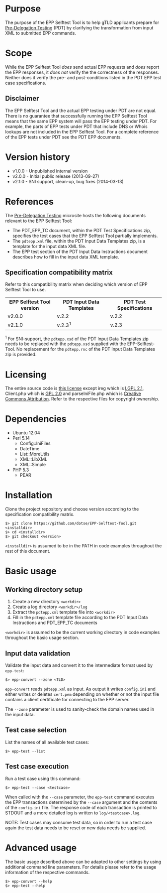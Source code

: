 Purpose
=======
The purpose of the EPP Selftest Tool is to help gTLD applicants prepare for
[Pre-Delegation Testing]( http://newgtlds.icann.org/en/applicants/pdt) (PDT) by
clarifying the transformation from input XML to submitted EPP commands.

Scope
=====
While the EPP Selftest Tool _does_ send actual EPP requests and _does_ report
the EPP responses, it _does not_ verify the the correctness of the responses.
Neither does it verify the pre- and post-conditions listed in the PDT EPP test
case specifications.

Disclaimer
----------
The EPP Selftest Tool and the actual EPP testing under PDT are not equal.
There is no guarantee that successfully running the EPP Selftest Tool means
that the same EPP system will pass the EPP testing under PDT. For example, the
parts of EPP tests under PDT that include DNS or Whois lookups are not included
in the EPP Selftest Tool. For a complete reference of the EPP tests under PDT
see the PDT EPP documents.

Version history
===============
 * v1.0.0 - Unpublished internal version
 * v2.0.0 - Initial public release (2013-09-27)
 * v2.1.0 - SNI support, clean-up, bug fixes (2014-03-13)

References
==========
The [Pre-Delegation Testing]( http://newgtlds.icann.org/en/applicants/pdt)
microsite hosts the following documents relevant to the EPP Selftest Tool:

 * The PDT\_EPP\_TC document, within the PDT Test Specifications zip,
   specifies the test cases that the EPP Selftest Tool partially implements.
 * The `pdtepp.xml` file, within the PDT Input Data Templates zip, is a
   template for the input data XML file.
 * The EPP test section of the PDT Input Data Instructions document describes
   how to fill in the input data XML template.

Specification compatibility matrix
----------------------------------
Refer to this compatibility matrix when deciding which version of EPP Selftest
Tool to use.

<table>
<tr><th>EPP Selftest Tool version</th><th>PDT Input Data Templates</th><th>PDT Test Specifications</th></tr>
<tr><td>v2.0.0</td><td>v.2.2</td><td>v.2.2</td></tr>
<tr><td>v2.1.0</td><td>v.2.3<sup>1</sup></td><td>v.2.3</td></tr>
</table>

<sup>1</sup> For SNI-support, the `pdtepp.xsd` of the PDT Input Data Templates
zip needs to be replaced with the `pdtepp.xsd` supplied with the
EPP-Selftest-Tool. No replacement for the `pdtepp.rnc` of the PDT Input Data
Templates zip is provided.

Licensing
=========
The entire source code is [this license]( LICENSE) except ireg
which is [LGPL 2.1]( LICENSE-LGPL-2.1), Client.php which is [GPL 2.0](
LICENSE-GPL-2.0) and parseIniFile.php which is [Creative Commons Attribution](
LICENSE-CC-BY). Refer to the respective files for copyright ownership.

Dependencies
============
 * Ubuntu 12.04
 * Perl 5.14
   * Config::IniFiles
   * DateTime
   * List::MoreUtils
   * XML::LibXML
   * XML::Simple
 * PHP 5.3
   * PEAR

Installation
============
Clone the project repository and choose version according to the specification
compatibility matrix.

    $> git clone https://github.com/dotse/EPP-Selftest-Tool.git <installdir>
    $> cd <installdir>
    $> git checkout <version>

`<installdir>` is assumed to be in the PATH in code examples throughout the
rest of this document.

Basic usage
===========
Working directory setup
-----------------------
 1. Create a new directory `<workdir>`
 2. Create a log directory `<workdir>/log`
 3. Extract the `pdtepp.xml` template file into `<workdir>`
 4. Fill in the `pdtepp.xml` template file according to the PDT Input Data
    Instructions and PDT\_EPP\_TC documents

`<workdir>` is assumed to be the current working directory in code examples
throughout the basic usage section.

Input data validation
---------------------
Validate the input data and convert it to the intermediate format used by `epp-test`:

    $> epp-convert --zone <TLD>

`epp-convert` reads `pdtepp.xml` as input.  As output it writes `config.ini` and
either writes or deletes `cert.pem` depending on whether or not the input file
contains a client certificate for connecting to the EPP server.

The `--zone` parameter is used to sanity-check the domain names used in the
input data.

Test case selection
-------------------
List the names of all available test cases:

    $> epp-test --list

Test case execution
-------------------
Run a test case using this command:

    $> epp-test --case <testcase>

When called with the `--case` parameter, the `epp-test` command executes the
EPP transactions determined by the `--case` argument and the contents of the
`config.ini` file.  The response code of each transaction is printed to STDOUT
and a more detailed log is written to `log/<testcase>.log`.

NOTE: Test cases may consume test data, so in order to run a test case again
the test data needs to be reset or new data needs be supplied.

Advanced usage
==============
The basic usage described above can be adapted to other settings by using
additional command line parameters.  For details please refer to the usage
information of the respective commands.

    $> epp-convert --help
    $> epp-test --help
